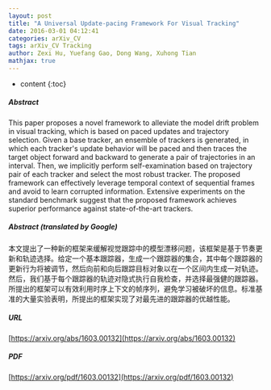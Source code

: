 ```yaml
---
layout: post
title: "A Universal Update-pacing Framework For Visual Tracking"
date: 2016-03-01 04:12:41
categories: arXiv_CV
tags: arXiv_CV Tracking
author: Zexi Hu, Yuefang Gao, Dong Wang, Xuhong Tian
mathjax: true
---
```


* content
{:toc}

##### Abstract
This paper proposes a novel framework to alleviate the model drift problem in visual tracking, which is based on paced updates and trajectory selection. Given a base tracker, an ensemble of trackers is generated, in which each tracker's update behavior will be paced and then traces the target object forward and backward to generate a pair of trajectories in an interval. Then, we implicitly perform self-examination based on trajectory pair of each tracker and select the most robust tracker. The proposed framework can effectively leverage temporal context of sequential frames and avoid to learn corrupted information. Extensive experiments on the standard benchmark suggest that the proposed framework achieves superior performance against state-of-the-art trackers.

##### Abstract (translated by Google)
本文提出了一种新的框架来缓解视觉跟踪中的模型漂移问题，该框架是基于节奏更新和轨迹选择。给定一个基本跟踪器，生成一个跟踪器的集合，其中每个跟踪器的更新行为将被调节，然后向前和向后跟踪目标对象以在一个区间内生成一对轨迹。然后，我们基于每个跟踪器的轨迹对隐式执行自我检查，并选择最强健的跟踪器。所提出的框架可以有效利用时序上下文的帧序列，避免学习被破坏的信息。标准基准的大量实验表明，所提出的框架实现了对最先进的跟踪器的优越性能。

##### URL
[https://arxiv.org/abs/1603.00132](https://arxiv.org/abs/1603.00132)

##### PDF
[https://arxiv.org/pdf/1603.00132](https://arxiv.org/pdf/1603.00132)

